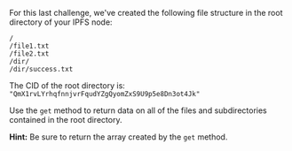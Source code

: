 For this last challenge, we've created the following file structure in the root directory of your IPFS node:

```
/
/file1.txt
/file2.txt
/dir/
/dir/success.txt
```

The CID of the root directory is: `"QmX1rvLYrhqfnnjvrFqudYZgQyomZxS9U9p5e8Dn3ot4Jk"`

Use the `get` method to return data on all of the files and subdirectories contained in the root directory.

**Hint:** Be sure to return the array created by the `get` method.
